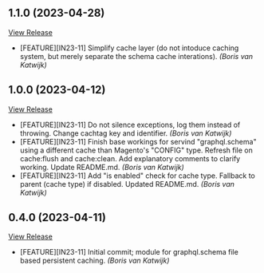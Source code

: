 ## 1.1.0 (2023-04-28)

[View Release](https://bitbucket.org/experius/mage2-module-happyhorizon-persistentgraphqlschema.git/commits/tag/1.1.0)

*  [FEATURE][IN23-11] Simplify cache layer (do not intoduce caching system, but merely separate the schema cache interations). *(Boris van Katwijk)*


## 1.0.0 (2023-04-12)

[View Release](https://bitbucket.org/experius/mage2-module-happyhorizon-persistentgraphqlschema.git/commits/tag/1.0.0)

*  [FEATURE][IN23-11] Do not silence exceptions, log them instead of throwing. Change cachtag key and identifier. *(Boris van Katwijk)*
*  [FEATURE][IN23-11] Finish base workings for servind "graphql.schema" using a different cache than Magento's "CONFIG" type. Refresh file on cache:flush and cache:clean. Add explanatory comments to clarify working. Update README.md. *(Boris van Katwijk)*
*  [FEATURE][IN23-11] Add "is enabled" check for cache type. Fallback to parent (cache type) if disabled. Updated README.md. *(Boris van Katwijk)*


## 0.4.0 (2023-04-11)

[View Release](https://bitbucket.org/experius/mage2-module-happyhorizon-persistentgraphqlschema.git/commits/tag/0.4.0)

*  [FEATURE][IN23-11] Initial commit; module for graphql.schema file based persistent caching. *(Boris van Katwijk)*



